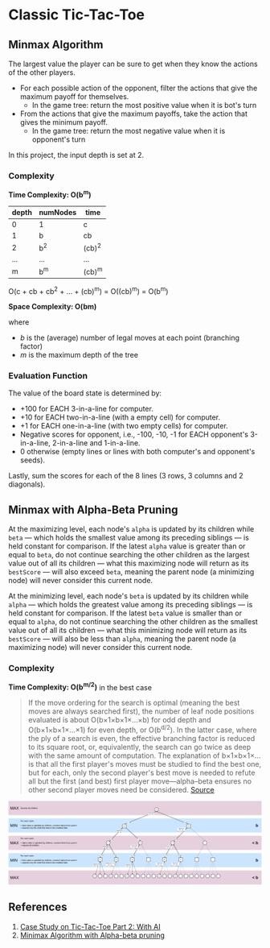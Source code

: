 # Classic Tic-Tac-Toe

## Minmax Algorithm

The largest value the player can be sure to get when they know the actions of the other players.

- For each possible action of the opponent, filter the actions that give the maximum payoff for themselves.
  - In the game tree: return the most positive value when it is bot's turn
- From the actions that give the maximum payoffs, take the action that gives the minimum payoff.
  - In the game tree: return the most negative value when it is opponent's turn

In this project, the input depth is set at 2.

### Complexity

**Time Complexity: O(b<sup>m</sup>)**

| depth | numNodes      | time             |
| ----- | ------------- | ---------------- |
| 0     | 1             | c                |
| 1     | b             | cb               |
| 2     | b<sup>2</sup> | (cb)<sup>2</sup> |
| ...   | ...           | ...              |
| m     | b<sup>m</sup> | (cb)<sup>m</sup> |

O(c + cb + cb<sup>2</sup> + ... + (cb)<sup>m</sup>) = O((cb)<sup>m</sup>) = O(b<sup>m</sup>)

**Space Complexity: O(bm)**

where

- _b_ is the (average) number of legal moves at each point (branching factor)
- _m_ is the maximum depth of the tree

### Evaluation Function

The value of the board state is determined by:

- +100 for EACH 3-in-a-line for computer.
- +10 for EACH two-in-a-line (with a empty cell) for computer.
- +1 for EACH one-in-a-line (with two empty cells) for computer.
- Negative scores for opponent, i.e., -100, -10, -1 for EACH opponent's 3-in-a-line, 2-in-a-line and 1-in-a-line.
- 0 otherwise (empty lines or lines with both computer's and opponent's seeds).

Lastly, sum the scores for each of the 8 lines (3 rows, 3 columns and 2 diagonals).

## Minmax with Alpha-Beta Pruning

At the maximizing level, each node's `alpha` is updated by its children while `beta` — which holds the smallest value among its preceding siblings — is held constant for comparison. If the latest `alpha` value is greater than or equal to `beta`, do not continue searching the other children as the largest value out of all its children — what this maximizing node will return as its `bestScore` — will also exceed `beta`, meaning the parent node (a minimizing node) will never consider this current node.

At the minimizing level, each node's `beta` is updated by its children while `alpha` — which holds the greatest value among its preceding siblings — is held constant for comparison. If the latest `beta` value is smaller than or equal to `alpha`, do not continue searching the other children as the smallest value out of all its children — what this minimizing node will return as its `bestScore` — will also be less than `alpha`, meaning the parent node (a maximizing node) will never consider this current node.

### Complexity

**Time Complexity: O(b<sup>m/2</sup>)**
in the best case

> If the move ordering for the search is optimal (meaning the best moves are always searched first), the number of leaf node positions evaluated is about O(b×1×b×1×...×b) for odd depth and O(b×1×b×1×...×1) for even depth, or O(b<sup>d/2</sup>). In the latter case, where the ply of a search is even, the effective branching factor is reduced to its square root, or, equivalently, the search can go twice as deep with the same amount of computation. The explanation of b×1×b×1×... is that all the first player's moves must be studied to find the best one, but for each, only the second player's best move is needed to refute all but the first (and best) first player move—alpha–beta ensures no other second player moves need be considered.
> [Source](https://en.wikipedia.org/wiki/Alpha%E2%80%93beta_pruning)

![Tic-Tac-Toe with Alpha-Beta Pruning Tree (Best Case)](./images/Tic_Tac_Toe-Pruning-Tree.png)

## References

1. [Case Study on Tic-Tac-Toe Part 2: With AI](https://www3.ntu.edu.sg/home/ehchua/programming/java/JavaGame_TicTacToe_AI.html)
2. [Minimax Algorithm with Alpha-beta pruning](https://www.hackerearth.com/blog/developers/minimax-algorithm-alpha-beta-pruning/)
